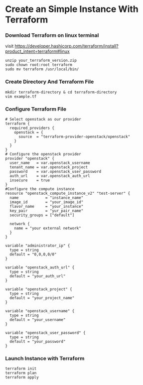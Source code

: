 # Create an Simple Instance With Terraform

### Download Terraform on linux terminal
visit https://developer.hashicorp.com/terraform/install?product_intent=terraform#linux
```
unzip your_terraform_version.zip
sudo chown root:root terraform
sudo mv terraform /usr/local/bin/
```
### Create Directory And Terraform File
```
mkdir terraform-directory & cd terraform-directory
vim example.tf
```
### Configure Terraform File
```
# Select openstack as our provider
terraform {
  required_providers {
    openstack = {
      source  = "terraform-provider-openstack/openstack"
    }
  }
}
# Configure the openstack provider
provider "openstack" {
  user_name   = var.openstack_username
  tenant_name = var.openstack_project
  password    = var.openstack_user_password
  auth_url    = var.openstack_auth_url
  insecure    = true
}
#Configure the compute instance
resource "openstack_compute_instance_v2" "test-server" {
  name            = "instance_name"
  image_id        = "your_image_id"
  flavor_name     = "your_instance"
  key_pair        = "yur_pair_name"
  security_groups = ["default"]

  network {
    name = "your external network"
  }
}
```
```
variable "administrator_ip" {
  type = string
  default = "0,0,0,0/0"
}

variable "openstack_auth_url" {
  type = string
  default = "your_auth_url"
}

variable "openstack_project" {
  type = string
  default = "your_project_name"
}

variable "openstack_username" {
  type = string
  default = "your_username"
}

variable "openstack_user_password" {
  type = string
  default = "your_password"
}
```
### Launch Instance with Terraform
```
terraform init
terraform plan
terraform apply
```
